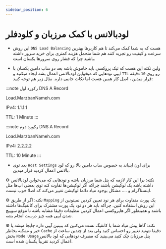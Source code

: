 ```yaml
---
sidebar_position: 6
---
```


# لودبالانس با کمک مرزبان و کلودفلر

- این روش `DNS Load Balancing` هست که به شما کمک می‌کند تا هم کاربرها بهترین سرعت و کیفیت رو تجربه کنند هم شما متحمل هزینه کمتری برای خرید سرور داشته باشید چرا که فشار روی سرورها یکسان است.

- ولین نکته این هست که تیک پروکسی باید خاموش باشه بعد دو ساب دامین یکسان با ایپی‌ نودهایی که میخواین لودبالانس اعمال بشه ایجاد میکنید و `TTL` رو روی `10` دقیقه قرار میدین ، اصل کار همین هست اما نکات جانبی داره. مثال زیر هم توجه کنید:

:::note رکورد اول
DNS A Record

Load.MarzbanNameh.com

IPv4: 1.1.1.1 

TTL: 1 Minute 
:::

:::note رکورد دوم
DNS A Record

Load.MarzbanNameh.com

IPv4: 2.2.2.2 

TTL: 10 Minute
:::

- بعد توی `Host Settings` برای اون اینباند به خصوص ساب دامین بالا رو که لود بالانس اعمال کردید قرار میدین.

⚙️ نکته: برا این کار لازمه که پنل شما مرزبان باشه و نود‌هایی که می‌خواین لودبالانس داشته باشه یک لوکیشن باشند چراکه اگر لوکیشن‌ها تفاوت کنه توی بعضی اپ‌ها مثل اینستاگرام و .... مشکل بوجود میاد دائما لوکیشن تغییر می‌کنه که اصلا خوب نیست.

⚙️ نکته: اگر از طریق `Mapping` یک پورت متفاوت برای هر نود تعیین کردین نمیتونین از این روش استفاده کنین. چراکه باید هر دو نود یک پورت مشترک برای کانفیگ‌‌ها داشته باشند و همینطور اگر هاپروکسی اعمال کردین تنظیمات دقیقا مشابه باشه تا موقع سوییچ شدن آیپی همه چیز درست انجام بشه. 

⚙️ نکته: گاها پیش میاد شما با کانفیگ‌ تست می‌کنین که ببینین آیپی داره جابجا میشه یا خیر و ممکنه بخاطر `Cache` دقیقا نتونید تغییر رو احساس کنید ولی بعد از چندین ساعت از بخش `Node Usage` پنل مرزبان چک کنید می‌بینید که مصرف نود‌هایی که لود بالانس اعمال کردید تقریباً یکسان شده است.